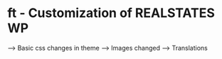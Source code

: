 # ft - Customization of REALSTATES WP

--> Basic css changes in theme
--> Images changed
--> Translations
